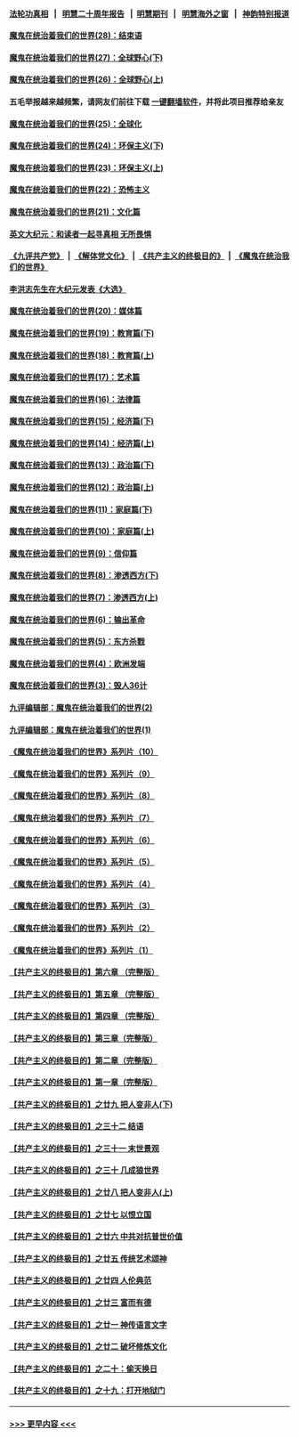#### [法轮功真相](https://github.com/gfw-breaker/truth/blob/master/README.md?t=0) &nbsp;&nbsp;|&nbsp;&nbsp; [明慧二十周年报告](https://github.com/gfw-breaker/mh-reports/blob/master/README.md?t=0) &nbsp;&nbsp;|&nbsp;&nbsp;[明慧期刊](https://github.com/gfw-breaker/mh-qikan) &nbsp;&nbsp;|&nbsp;&nbsp; [明慧海外之窗](https://github.com/gfw-breaker/mh-news/blob/master/README.md?t=0) &nbsp;&nbsp;|&nbsp;&nbsp; [神韵特别报道](https://github.com/gfw-breaker/mh-news/blob/master/shenyun.md?t=0)
#### [魔鬼在统治着我们的世界(28)：结束语](../pages/nsc422/n10936246.md?t=07140151) 
#### [魔鬼在统治着我们的世界(27)：全球野心(下)](../pages/nsc422/n10928319.md?t=07140151) 
#### [魔鬼在统治着我们的世界(26)：全球野心(上)](../pages/nsc422/n10900318.md?t=07140151) 
#### 五毛举报越来越频繁，请网友们前往下载 [一键翻墙软件](https://github.com/gfw-breaker/ssr-accounts)，并将此项目推荐给亲友
#### [魔鬼在统治着我们的世界(25)：全球化](../pages/nsc422/n10788205.md?t=07140151) 
#### [魔鬼在统治着我们的世界(24)：环保主义(下)](../pages/nsc422/n10695307.md?t=07140151) 
#### [魔鬼在统治着我们的世界(23)：环保主义(上)](../pages/nsc422/n10688613.md?t=07140151) 
#### [魔鬼在统治着我们的世界(22)：恐怖主义](../pages/nsc422/n10614727.md?t=07140151) 
#### [魔鬼在统治着我们的世界(21)：文化篇](../pages/nsc422/n10597706.md?t=07140151) 
#### [英文大纪元：和读者一起寻真相 无所畏惧](../pages/nsc422/n12542027.md?t=07140151) 
#### [《九评共产党》](https://github.com/begood0513/9ping.md/blob/master/README.md) &nbsp;|&nbsp; [《解体党文化》](../../../../jtdwh.md/blob/master/README.md)  &nbsp;|&nbsp; [《共产主义的终极目的》](../../../../gczydzjmd.md/blob/master/README.md) &nbsp;|&nbsp; [《魔鬼在统治我们的世界》](../../../../mgztzwmdsj.md/blob/master/README.md) 
#### [李洪志先生在大纪元发表《大选》](../pages/nsc422/n12534746.md?t=07140151) 
#### [魔鬼在统治着我们的世界(20)：媒体篇](../pages/nsc422/n10586579.md?t=07140151) 
#### [魔鬼在统治着我们的世界(19)：教育篇(下)](../pages/nsc422/n10564808.md?t=07140151) 
#### [魔鬼在统治着我们的世界(18)：教育篇(上)](../pages/nsc422/n10526970.md?t=07140151) 
#### [魔鬼在统治着我们的世界(17)：艺术篇](../pages/nsc422/n10499093.md?t=07140151) 
#### [魔鬼在统治着我们的世界(16)：法律篇](../pages/nsc422/n10485969.md?t=07140151) 
#### [魔鬼在统治着我们的世界(15)：经济篇(下)](../pages/nsc422/n10469975.md?t=07140151) 
#### [魔鬼在统治着我们的世界(14)：经济篇(上)](../pages/nsc422/n10457370.md?t=07140151) 
#### [魔鬼在统治着我们的世界(13)：政治篇(下)](../pages/nsc422/n10448270.md?t=07140151) 
#### [魔鬼在统治着我们的世界(12)：政治篇(上)](../pages/nsc422/n10444576.md?t=07140151) 
#### [魔鬼在统治着我们的世界(11)：家庭篇(下)](../pages/nsc422/n10440961.md?t=07140151) 
#### [魔鬼在统治着我们的世界(10)：家庭篇(上)](../pages/nsc422/n10435448.md?t=07140151) 
#### [魔鬼在统治着我们的世界(9)：信仰篇](../pages/nsc422/n10432159.md?t=07140151) 
#### [魔鬼在统治着我们的世界(8)：渗透西方(下)](../pages/nsc422/n10429603.md?t=07140151) 
#### [魔鬼在统治着我们的世界(7)：渗透西方(上)](../pages/nsc422/n10426013.md?t=07140151) 
#### [魔鬼在统治着我们的世界(6)：输出革命](../pages/nsc422/n10421536.md?t=07140151) 
#### [魔鬼在统治着我们的世界(5)：东方杀戮](../pages/nsc422/n10417707.md?t=07140151) 
#### [魔鬼在统治着我们的世界(4)：欧洲发端](../pages/nsc422/n10414890.md?t=07140151) 
#### [魔鬼在统治着我们的世界(3)：毁人36计](../pages/nsc422/n10411583.md?t=07140151) 
#### [九评编辑部：魔鬼在统治着我们的世界(2)](../pages/nsc422/n10410036.md?t=07140151) 
#### [九评编辑部：魔鬼在统治着我们的世界(1)](../pages/nsc422/n10406825.md?t=07140151) 
#### [《魔鬼在统治着我们的世界》系列片（10）](../pages/nsc422/n12292670.md?t=07140151) 
#### [《魔鬼在统治着我们的世界》系列片（9）](../pages/nsc422/n12290859.md?t=07140151) 
#### [《魔鬼在统治着我们的世界》系列片（8）](../pages/nsc422/n12287445.md?t=07140151) 
#### [《魔鬼在统治着我们的世界》系列片（7）](../pages/nsc422/n12283425.md?t=07140151) 
#### [《魔鬼在统治着我们的世界》系列片（6）](../pages/nsc422/n12282314.md?t=07140151) 
#### [《魔鬼在统治着我们的世界》系列片（5）](../pages/nsc422/n12281419.md?t=07140151) 
#### [《魔鬼在统治着我们的世界》系列片（4）](../pages/nsc422/n12274024.md?t=07140151) 
#### [《魔鬼在统治着我们的世界》系列片（3）](../pages/nsc422/n12271322.md?t=07140151) 
#### [《魔鬼在统治着我们的世界》系列片（2）](../pages/nsc422/n12269049.md?t=07140151) 
#### [《魔鬼在统治着我们的世界》系列片（1）](../pages/nsc422/n12267575.md?t=07140151) 
#### [【共产主义的终极目的】第六章 （完整版）](../pages/nsc422/n11428913.md?t=07140151) 
#### [【共产主义的终极目的】第五章 （完整版）](../pages/nsc422/n11428912.md?t=07140151) 
#### [【共产主义的终极目的】第四章 （完整版）](../pages/nsc422/n11428907.md?t=07140151) 
#### [【共产主义的终极目的】第三章（完整版）](../pages/nsc422/n11428848.md?t=07140151) 
#### [【共产主义的终极目的】第二章（完整版）](../pages/nsc422/n11428831.md?t=07140151) 
#### [【共产主义的终极目的】第一章（完整版）](../pages/nsc422/n11417651.md?t=07140151) 
#### [【共产主义的终极目的】之廿九 把人变非人(下)](../pages/nsc422/n11344140.md?t=07140151) 
#### [【共产主义的终极目的】之三十二 结语](../pages/nsc422/n11360535.md?t=07140151) 
#### [【共产主义的终极目的】之三十一 末世景观](../pages/nsc422/n11351129.md?t=07140151) 
#### [【共产主义的终极目的】之三十 几成狼世界](../pages/nsc422/n11348280.md?t=07140151) 
#### [【共产主义的终极目的】之廿八 把人变非人(上)](../pages/nsc422/n11340492.md?t=07140151) 
#### [【共产主义的终极目的】之廿七 以恨立国](../pages/nsc422/n11336944.md?t=07140151) 
#### [【共产主义的终极目的】之廿六 中共对抗普世价值](../pages/nsc422/n11324785.md?t=07140151) 
#### [【共产主义的终极目的】之廿五 传统艺术颂神](../pages/nsc422/n11296396.md?t=07140151) 
#### [【共产主义的终极目的】之廿四 人伦典范](../pages/nsc422/n11296397.md?t=07140151) 
#### [【共产主义的终极目的】之廿三 富而有德](../pages/nsc422/n11283598.md?t=07140151) 
#### [【共产主义的终极目的】之廿一 神传语言文字](../pages/nsc422/n11263265.md?t=07140151) 
#### [【共产主义的终极目的】之廿二 破坏修炼文化](../pages/nsc422/n11245728.md?t=07140151) 
#### [【共产主义的终极目的】之二十：偷天换日](../pages/nsc422/n11238846.md?t=07140151) 
#### [【共产主义的终极目的】之十九：打开地狱门](../pages/nsc422/n11206376.md?t=07140151) 

----
#### [ >>> 更早内容 <<< ](../indexes/nsc422-earlier.md)
